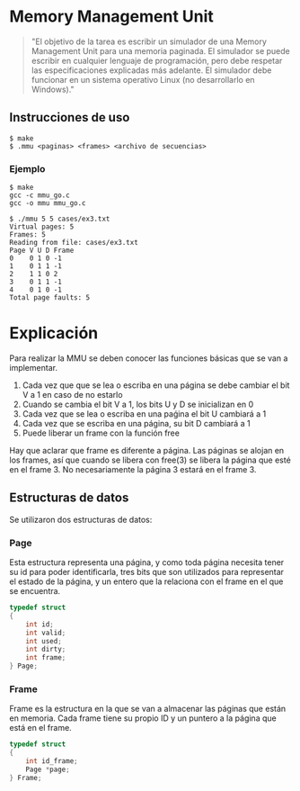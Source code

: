 # Memory Management Unit

> "El objetivo de la tarea es escribir un simulador de una Memory Management Unit para una memoria paginada. El simulador se puede escribir en cualquier lenguaje de programación, pero debe respetar las especificaciones explicadas más adelante. El simulador debe funcionar en un sistema operativo Linux (no desarrollarlo en Windows)."

## Instrucciones de uso

```shell
$ make
$ .mmu <paginas> <frames> <archivo de secuencias>
```

### Ejemplo

```shell
$ make
gcc -c mmu_go.c
gcc -o mmu mmu_go.c

$ ./mmu 5 5 cases/ex3.txt
Virtual pages: 5
Frames: 5
Reading from file: cases/ex3.txt
Page V U D Frame
0    0 1 0 -1
1    0 1 1 -1
2    1 1 0 2
3    0 1 1 -1
4    0 1 0 -1
Total page faults: 5
```

# Explicación

Para realizar la MMU se deben conocer las funciones básicas que se van a implementar.

1. Cada vez que que se lea o escriba en una página se debe cambiar el bit V a 1 en caso de no estarlo
2. Cuando se cambia el bit V a 1, los bits U y D se inicializan en 0
3. Cada vez que se lea o escriba en una paǵina el bit U cambiará a 1
4. Cada vez que se escriba en una página, su bit D cambiará a 1
5. Puede liberar un frame con la función free

Hay que aclarar que frame es diferente a página. Las páginas se alojan en los frames, así que cuando se libera con free(3) se libera la página que esté en el frame 3. No necesariamente la página 3 estará en el frame 3.

## Estructuras de datos

Se utilizaron dos estructuras de datos:

### Page

Esta estructura representa una página, y como toda página necesita tener su id para poder identificarla, tres bits que son utilizados para representar el estado de la página, y un entero que la relaciona con el frame en el que se encuentra.

```c
typedef struct
{
    int id;
    int valid;
    int used;
    int dirty;
    int frame;
} Page;
```

### Frame

Frame es la estructura en la que se van a almacenar las páginas que están en memoria. Cada frame tiene su propio ID y un puntero a la página que está en el frame.

```c
typedef struct
{
    int id_frame;
    Page *page;
} Frame;
```
